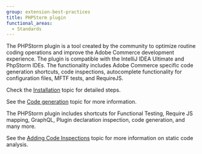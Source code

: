 ```yaml
---
group: extension-best-practices
title: PHPStorm plugin
functional_areas:
  - Standards
---
```


The PHPStorm plugin is a tool created by the community to optimize routine coding operations and improve the Adobe Commerce development experience. The plugin is compatible with the IntelliJ IDEA Ultimate and PhpStorm IDEs. The functionality includes Adobe Commerce specific code generation shortcuts, code inspections, autocomplete functionality for configuration files, MFTF tests, and RequireJS.

Check the [Installation](install.md) topic for detailed steps.

See the [Code generation](code-generation.md) topic for more information.

The PHPStorm plugin includes shortcuts for Functional Testing, Require JS mapping, GraphQL, Plugin declaration inspection, code generation, and many more.

See the [Adding Code Inspections](add-code-inspections.md) topic for more information on static code analysis.
